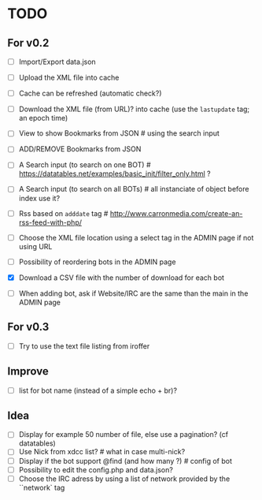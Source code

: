 # TODO

## For v0.2

 - [ ] Import/Export data.json
 - [ ] Upload the XML file into cache
 - [ ] Cache can be refreshed (automatic check?)
 - [ ] Download the XML file (from URL)? into cache (use the `lastupdate` tag; an epoch time)
 - [ ] View to show Bookmarks from JSON # using the search input
 - [ ] ADD/REMOVE Bookmarks from JSON
 - [ ] A Search input (to search on one BOT) # https://datatables.net/examples/basic_init/filter_only.html ?
 - [ ] A Search input (to search on all BOTs) # all instanciate of object before index use it?
 - [ ] Rss based on `adddate` tag # http://www.carronmedia.com/create-an-rss-feed-with-php/
 - [ ] Choose the XML file location using a select tag in the ADMIN page if not using URL
 - [ ] Possibility of reordering bots in the ADMIN page
 - [x] Download a CSV file with the number of download for each bot
 - [ ] When adding bot, ask if Website/IRC are the same than the main in the ADMIN page


## For v0.3

 - [ ] Try to use the text file listing from iroffer


## Improve

 - [ ] list for bot name (instead of a simple echo + br)?


## Idea

 - [ ] Display for example 50 number of file, else use a pagination? (cf datatables)
 - [ ] Use Nick from xdcc list? # what in case multi-nick?
 - [ ] Display if the bot support @find (and how many ?) # config of bot
 - [ ] Possibility to edit the config.php and data.json?
 - [ ] Choose the IRC adress by using a list of network provided by the ``network` tag
